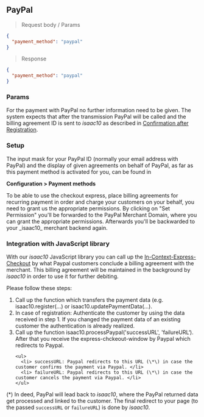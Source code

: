 ## PayPal


> Request body / Params

```json
{
  "payment_method": "paypal"
}
```

> Response

```json
{
  "payment_method": "paypal"
}
```

### Params

For the payment with PayPal no further information need to be given. The system expects that after the transmission PayPal will be called and the billing agreement ID is sent to _isaac10_ as described in [Confirmation after Registration](#confirmation-after-registration).

### Setup

The input mask for your PayPal ID (normally your email address with PayPal) and the display of given agreements on behalf of PayPal, as far as this payment method is activated for you, can be found in

**Configuration > Payment methods**

<aside class="notice">
To be able to use the checkout express, place billing agreements for recurring payment in order and charge your customers on your behalf, you need to grant us the appropriate permissions. By clicking on "Set Permission" you'll be forwarded to the PayPal Merchant Domain, where you can grant the appropriate permissions. Afterwards you'll be backwarded to your _isaac10_ merchant backend again.
 </aside>


### Integration with JavaScript library

With our _isaac10_ JavaScript library you can call up the [In-Context-Express-Checkout](https://developer.paypal.com/docs/classic/express-checkout/in-context/) by what Paypal customers conclude a billing agreement with the merchant.
This billing agreement will be maintained in the background by _isaac10_ in order to use it for further debiting.

Please follow these steps:
<ol>
  <li> Call up the function which transfers the payment data (e.g. isaac10.register(…) or isaac10.updatePaymentData(…).   </li>

  <li> In case of registration: Authenticate the customer by using the data received in step 1. If you changed the payment data of an existing customer the authentication is already realized.  </li>

  <li> Call up the function isaac10.processPaypal('successURL', 'failureURL‘). After that you receive the express-chckeout-window by Paypal which redirects to Paypal.  </li>

    <ul>
      <li> successURL: Paypal redirects to this URL (\*\) in case the customer confirms the payment via Paypal. </li>
      <li> failureURL: Paypal redirects to this URL (\*\) in case the customer cancels the payment via Paypal. </li>
    </ul>
</ol>

(\*\) In deed, PayPal will lead back to _isaac10_, where the PayPal returned data get processed and linked to the customer. The final redirect to your page (to the passed `successURL` or `failureURL`) is done by _isaac10_.
